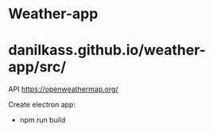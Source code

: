 # Weather-app
# danilkass.github.io/weather-app/src/

API https://openweathermap.org/
 
Create electron app:
- npm run build 

